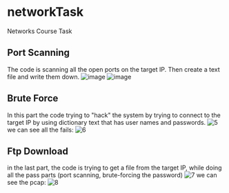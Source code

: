 # networkTask
Networks Course Task
## Port Scanning
The code is scanning all the open ports on the target IP.
Then create a text file and write them down.
![image](https://user-images.githubusercontent.com/33619689/167768263-e791e3c6-9776-4618-ad58-dfc656f17d26.png)
![image](https://user-images.githubusercontent.com/33619689/167776056-ad76435c-f902-4f46-80c6-121f7b8bd093.png)
## Brute Force
In this part the code trying to "hack" the system by trying to connect to the target IP by using
dictionary text that has user names and passwords.
![5](https://user-images.githubusercontent.com/33619689/167776645-4e5f9d48-c05b-41df-b281-346f92ff5675.JPG)
we can see all the fails:
![6](https://user-images.githubusercontent.com/33619689/167776819-51db9225-aeb9-45a3-967a-c1f1921d389b.JPG)
## Ftp Download
in the last part, the code is trying to get a file from the target IP, while doing all the pass parts (port scanning, brute-forcing the password)
![7](https://user-images.githubusercontent.com/33619689/167777212-5a39bf4e-10a4-45cf-9b76-4dc5c9d8dd1f.JPG)
we can see the pcap:
![8](https://user-images.githubusercontent.com/33619689/167777284-7a232a66-727f-4d53-b8f1-c13ab4d77a6d.JPG)
